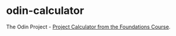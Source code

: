 # odin-calculator
The Odin Project - [Project Calculator from the Foundations Course](https://www.theodinproject.com/lessons/foundations-calculator).
